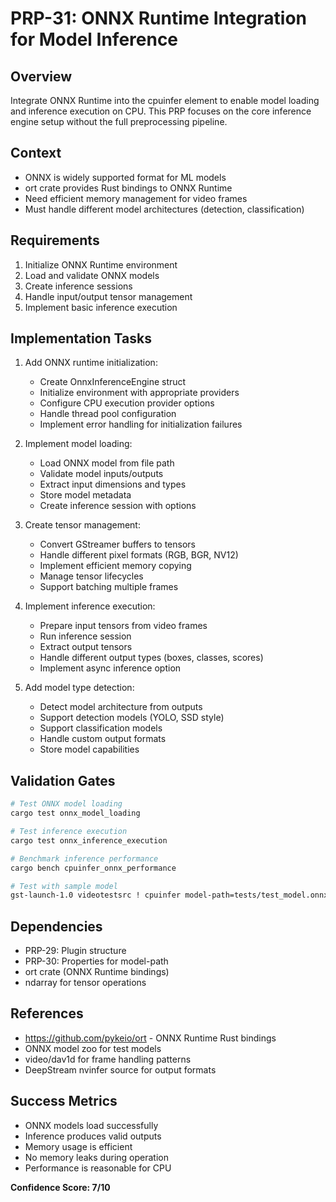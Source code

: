 # PRP-31: ONNX Runtime Integration for Model Inference

## Overview
Integrate ONNX Runtime into the cpuinfer element to enable model loading and inference execution on CPU. This PRP focuses on the core inference engine setup without the full preprocessing pipeline.

## Context
- ONNX is widely supported format for ML models
- ort crate provides Rust bindings to ONNX Runtime
- Need efficient memory management for video frames
- Must handle different model architectures (detection, classification)

## Requirements
1. Initialize ONNX Runtime environment
2. Load and validate ONNX models
3. Create inference sessions
4. Handle input/output tensor management
5. Implement basic inference execution

## Implementation Tasks
1. Add ONNX runtime initialization:
   - Create OnnxInferenceEngine struct
   - Initialize environment with appropriate providers
   - Configure CPU execution provider options
   - Handle thread pool configuration
   - Implement error handling for initialization failures

2. Implement model loading:
   - Load ONNX model from file path
   - Validate model inputs/outputs
   - Extract input dimensions and types
   - Store model metadata
   - Create inference session with options

3. Create tensor management:
   - Convert GStreamer buffers to tensors
   - Handle different pixel formats (RGB, BGR, NV12)
   - Implement efficient memory copying
   - Manage tensor lifecycles
   - Support batching multiple frames

4. Implement inference execution:
   - Prepare input tensors from video frames
   - Run inference session
   - Extract output tensors
   - Handle different output types (boxes, classes, scores)
   - Implement async inference option

5. Add model type detection:
   - Detect model architecture from outputs
   - Support detection models (YOLO, SSD style)
   - Support classification models
   - Handle custom output formats
   - Store model capabilities

## Validation Gates
```bash
# Test ONNX model loading
cargo test onnx_model_loading

# Test inference execution
cargo test onnx_inference_execution

# Benchmark inference performance
cargo bench cpuinfer_onnx_performance

# Test with sample model
gst-launch-1.0 videotestsrc ! cpuinfer model-path=tests/test_model.onnx ! fakesink
```

## Dependencies
- PRP-29: Plugin structure
- PRP-30: Properties for model-path
- ort crate (ONNX Runtime bindings)
- ndarray for tensor operations

## References
- https://github.com/pykeio/ort - ONNX Runtime Rust bindings
- ONNX model zoo for test models
- video/dav1d for frame handling patterns
- DeepStream nvinfer source for output formats

## Success Metrics
- ONNX models load successfully
- Inference produces valid outputs
- Memory usage is efficient
- No memory leaks during operation
- Performance is reasonable for CPU

**Confidence Score: 7/10**